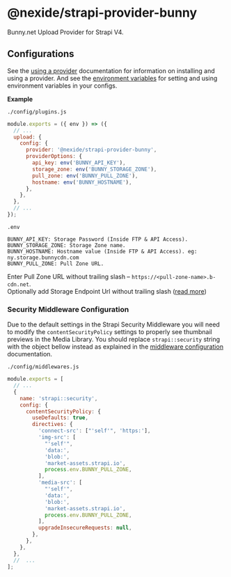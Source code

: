 # @nexide/strapi-provider-bunny

Bunny.net Upload Provider for Strapi V4.

## Configurations

See the [using a provider](https://strapi.io/documentation/developer-docs/latest/development/plugins/upload.html#using-a-provider) documentation for information on installing and using a provider. And see the [environment variables](https://strapi.io/documentation/developer-docs/latest/setup-deployment-guides/configurations.html#environment-variables) for setting and using environment variables in your configs.

**Example**

`./config/plugins.js`

```js
module.exports = ({ env }) => ({
  // ...
  upload: {
    config: {
      provider: '@nexide/strapi-provider-bunny',
      providerOptions: {
        api_key: env('BUNNY_API_KEY'),
        storage_zone: env('BUNNY_STORAGE_ZONE'),
        pull_zone: env('BUNNY_PULL_ZONE'),
        hostname: env('BUNNY_HOSTNAME'),
      },
    },
  },
  // ...
});
```

`.env`

```
BUNNY_API_KEY: Storage Password (Inside FTP & API Access).
BUNNY_STORAGE_ZONE: Storage Zone name.
BUNNY_HOSTNAME: Hostname value (Inside FTP & API Access). eg: ny.storage.bunnycdn.com
BUNNY_PULL_ZONE: Pull Zone URL.
```

Enter Pull Zone URL without trailing slash – `https://<pull-zone-name>.b-cdn.net`.\
Optionally add Storage Endpoint Url without trailing slash ([read more](https://docs.bunny.net/reference/storage-api#storage-endpoints))

### Security Middleware Configuration

Due to the default settings in the Strapi Security Middleware you will need to modify the `contentSecurityPolicy` settings to properly see thumbnail previews in the Media Library. You should replace `strapi::security` string with the object bellow instead as explained in the [middleware configuration](https://docs.strapi.io/developer-docs/latest/setup-deployment-guides/configurations/required/middlewares.html#loading-order) documentation.

`./config/middlewares.js`

```js
module.exports = [
  // ...
  {
    name: 'strapi::security',
    config: {
      contentSecurityPolicy: {
        useDefaults: true,
        directives: {
          'connect-src': ["'self'", 'https:'],
          'img-src': [
            "'self'",
            'data:',
            'blob:',
            'market-assets.strapi.io',
            process.env.BUNNY_PULL_ZONE,
          ],
          'media-src': [
            "'self'",
            'data:',
            'blob:',
            'market-assets.strapi.io',
            process.env.BUNNY_PULL_ZONE,
          ],
          upgradeInsecureRequests: null,
        },
      },
    },
  },
  //  ...
];
```

